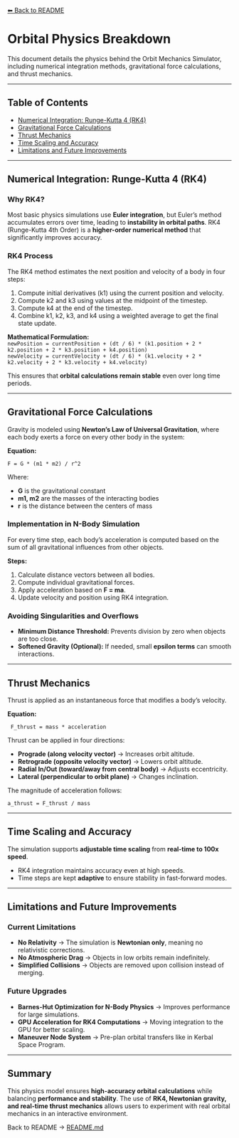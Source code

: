 [⬅ Back to README](https://github.com/Brprb08/space-orbit-simulation#readme)

# Orbital Physics Breakdown  

This document details the physics behind the Orbit Mechanics Simulator, including numerical integration methods, gravitational force calculations, and thrust mechanics.

---

## Table of Contents  
- [Numerical Integration: Runge-Kutta 4 (RK4)](#numerical-integration-runge-kutta-4-rk4)  
- [Gravitational Force Calculations](#gravitational-force-calculations)  
- [Thrust Mechanics](#thrust-mechanics)  
- [Time Scaling and Accuracy](#time-scaling-and-accuracy)  
- [Limitations and Future Improvements](#limitations-and-future-improvements)  

---

## Numerical Integration: Runge-Kutta 4 (RK4)  

### Why RK4?  
Most basic physics simulations use **Euler integration**, but Euler’s method accumulates errors over time, leading to **instability in orbital paths**. RK4 (Runge-Kutta 4th Order) is a **higher-order numerical method** that significantly improves accuracy.  

### RK4 Process  
The RK4 method estimates the next position and velocity of a body in four steps:  

1. Compute initial derivatives (k1) using the current position and velocity.  
2. Compute k2 and k3 using values at the midpoint of the timestep.  
3. Compute k4 at the end of the timestep.  
4. Combine k1, k2, k3, and k4 using a weighted average to get the final state update.  

**Mathematical Formulation:**  
``` newPosition = currentPosition + (dt / 6) * (k1.position + 2 * k2.position + 2 * k3.position + k4.position) ```  
``` newVelocity = currentVelocity + (dt / 6) * (k1.velocity + 2 * k2.velocity + 2 * k3.velocity + k4.velocity) ```  

This ensures that **orbital calculations remain stable** even over long time periods.  

---

## Gravitational Force Calculations  

Gravity is modeled using **Newton’s Law of Universal Gravitation**, where each body exerts a force on every other body in the system:  

**Equation:**  
``` 
F = G * (m1 * m2) / r^2 
```

Where:  
- **G** is the gravitational constant  
- **m1, m2** are the masses of the interacting bodies  
- **r** is the distance between the centers of mass  

### Implementation in N-Body Simulation  
For every time step, each body’s acceleration is computed based on the sum of all gravitational influences from other objects.  

**Steps:**  
1. Calculate distance vectors between all bodies.  
2. Compute individual gravitational forces.  
3. Apply acceleration based on **F = ma**.  
4. Update velocity and position using RK4 integration.  

### Avoiding Singularities and Overflows  
- **Minimum Distance Threshold:** Prevents division by zero when objects are too close.  
- **Softened Gravity (Optional):** If needed, small **epsilon terms** can smooth interactions.  

---

## Thrust Mechanics  

Thrust is applied as an instantaneous force that modifies a body’s velocity.  

**Equation:**  
```
 F_thrust = mass * acceleration  
```
Thrust can be applied in four directions:  
- **Prograde (along velocity vector)** → Increases orbit altitude.  
- **Retrograde (opposite velocity vector)** → Lowers orbit altitude.  
- **Radial In/Out (toward/away from central body)** → Adjusts eccentricity.  
- **Lateral (perpendicular to orbit plane)** → Changes inclination.  

The magnitude of acceleration follows:  
``` 
a_thrust = F_thrust / mass 
```

---

## Time Scaling and Accuracy  

The simulation supports **adjustable time scaling** from **real-time to 100x speed**.  
- RK4 integration maintains accuracy even at high speeds.  
- Time steps are kept **adaptive** to ensure stability in fast-forward modes.  

---

## Limitations and Future Improvements  

### Current Limitations  
- **No Relativity** → The simulation is **Newtonian only**, meaning no relativistic corrections.  
- **No Atmospheric Drag** → Objects in low orbits remain indefinitely.  
- **Simplified Collisions** → Objects are removed upon collision instead of merging.  

### Future Upgrades  
- **Barnes-Hut Optimization for N-Body Physics** → Improves performance for large simulations.  
- **GPU Acceleration for RK4 Computations** → Moving integration to the GPU for better scaling.  
- **Maneuver Node System** → Pre-plan orbital transfers like in Kerbal Space Program.  

---

## Summary  
This physics model ensures **high-accuracy orbital calculations** while balancing **performance and stability**. The use of **RK4, Newtonian gravity, and real-time thrust mechanics** allows users to experiment with real orbital mechanics in an interactive environment.  

Back to README -> [README.md](./README.md)
